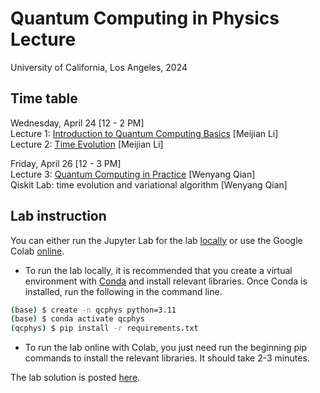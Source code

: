 # Quantum Computing in Physics Lecture 
University of California, Los Angeles, 2024

## Time table
Wednesday, April 24 [12 - 2 PM]   
Lecture 1: [Introduction to Quantum Computing Basics](https://github.com/wyqian1027/QCPHYS-UCLA/blob/main/Lecture1_QC_Basics.pdf) [Meijian Li]   
Lecture 2: [Time Evolution](https://github.com/wyqian1027/QCPHYS-UCLA/blob/main/Lecture_1_2_notes.pdf) [Meijian Li]

Friday, April 26 [12 - 3 PM]   
Lecture 3: [Quantum Computing in Practice](https://github.com/wyqian1027/QCPHYS-UCLA/blob/main/Lecture3_QC_in_practice.pdf) [Wenyang Qian]   
Qiskit Lab: time evolution and variational algorithm [Wenyang Qian]

## Lab instruction
You can either run the Jupyter Lab for the lab [locally](https://github.com/wyqian1027/QCPHYS-UCLA/blob/main/Lab_UCLA_blank.ipynb) or use the Google Colab [online](https://colab.research.google.com/drive/1UOZMCh6Ug_MPlMB8jLM4ACck2wlUC5IC?usp=drive_link).   
* To run the lab locally, it is recommended that you create a virtual environment with [Conda](https://conda.io/projects/conda/en/latest/user-guide/tasks/manage-environments.html#creating-an-environment-with-commands) and install relevant libraries. Once Conda is installed, run the following in the command line.
```bash
(base) $ create -n qcphys python=3.11
(base) $ conda activate qcphys
(qcphys) $ pip install -r requirements.txt
```
* To run the lab online with Colab, you just need run the beginning pip commands to install the relevant libraries. It should take 2-3 minutes.

The lab solution is posted [here](https://github.com/wyqian1027/QCPHYS-UCLA/blob/main/Lab_UCLA_sol.ipynb).
